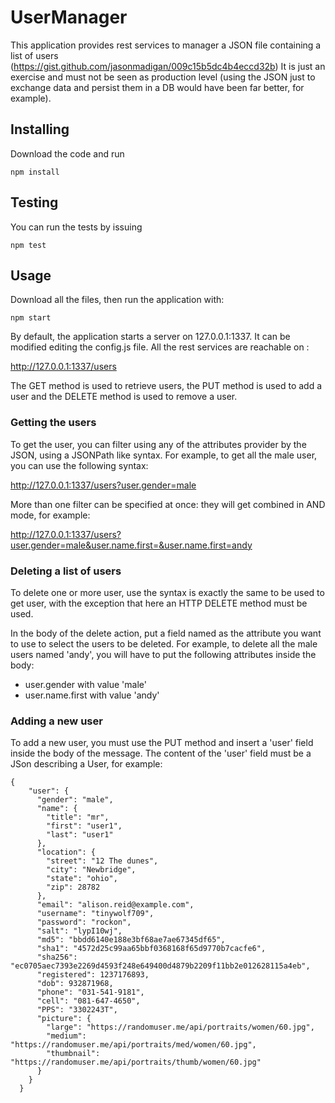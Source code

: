 

# UserManager

This application provides rest services to manager a JSON file containing a list of users (https://gist.github.com/jasonmadigan/009c15b5dc4b4eccd32b)
It is just an exercise and must not be seen as production level (using the JSON just to exchange data and
persist them in a DB would have been far better, for example).

## Installing

Download the code and run

```
npm install
```

## Testing

You can run the tests by issuing 

```
npm test
```
## Usage
Download all the files, then run the application with:

```
npm start
```

By default, the application starts a server on 127.0.0.1:1337. It can be modified editing the config.js file.
All the rest services are reachable on :

http://127.0.0.1:1337/users

The GET method is used to retrieve users, the PUT method is used to add a user and the DELETE method is used to remove a user.

### Getting the users

To get the user, you can filter using any of the attributes provider by the JSON, using a JSONPath like syntax.
For example, to get all the male user, you can use the following syntax:

http://127.0.0.1:1337/users?user.gender=male

More than one filter can be specified at once: they will get combined in AND mode, for example:

http://127.0.0.1:1337/users?user.gender=male&user.name.first=&user.name.first=andy

### Deleting a list of users

To delete one or more user, use the syntax is exactly the same to be used to get user, with the exception that here an HTTP DELETE method must be used.

In the body of the delete action, put a field named as the attribute you want to use to select the users to be deleted.
For example, to delete all the male users named 'andy', you will have to put the following attributes inside the body:

* user.gender with value 'male'
* user.name.first with value 'andy'

### Adding a new user

To add a new user, you must use the PUT method and insert a 'user' field inside the body of the message.
The content of the 'user' field must be a JSon describing a User, for example:

```
{
    "user": {
      "gender": "male",
      "name": {
        "title": "mr",
        "first": "user1",
        "last": "user1"
      },
      "location": {
        "street": "12 The dunes",
        "city": "Newbridge",
        "state": "ohio",
        "zip": 28782
      },
      "email": "alison.reid@example.com",
      "username": "tinywolf709",
      "password": "rockon",
      "salt": "lypI10wj",
      "md5": "bbdd6140e188e3bf68ae7ae67345df65",
      "sha1": "4572d25c99aa65bbf0368168f65d9770b7cacfe6",
      "sha256": "ec0705aec7393e2269d4593f248e649400d4879b2209f11bb2e012628115a4eb",
      "registered": 1237176893,
      "dob": 932871968,
      "phone": "031-541-9181",
      "cell": "081-647-4650",
      "PPS": "3302243T",
      "picture": {
        "large": "https://randomuser.me/api/portraits/women/60.jpg",
        "medium": "https://randomuser.me/api/portraits/med/women/60.jpg",
        "thumbnail": "https://randomuser.me/api/portraits/thumb/women/60.jpg"
      }
    }
  }
```


